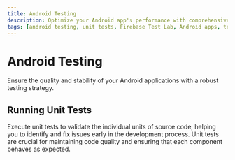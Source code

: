 ```yaml
---
title: Android Testing
description: Optimize your Android app's performance with comprehensive testing. Leverage unit tests and Firebase Test Lab for early issue detection and resolution.
tags: [android testing, unit tests, Firebase Test Lab, Android apps, testing strategy, quality assurance]
---
```


# Android Testing

Ensure the quality and stability of your Android applications with a robust testing strategy.

## Running Unit Tests

Execute unit tests to validate the individual units of source code, helping you to identify and fix issues early in the development process. Unit tests are crucial for maintaining code quality and ensuring that each component behaves as expected.
